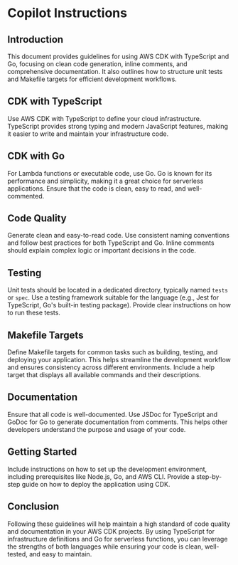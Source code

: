 # Copilot Instructions
## Introduction 
This document provides guidelines for using AWS CDK with TypeScript and Go, focusing on clean code generation, inline comments, and comprehensive documentation. It also outlines how to structure unit tests and Makefile targets for efficient development workflows.
## CDK with TypeScript
Use AWS CDK with TypeScript to define your cloud infrastructure. TypeScript provides strong typing and modern JavaScript features, making it easier to write and maintain your infrastructure code.
## CDK with Go

For Lambda functions or executable code, use Go. Go is known for its performance and simplicity, making it a great choice for serverless applications. Ensure that the code is clean, easy to read, and well-commented.
## Code Quality
Generate clean and easy-to-read code. Use consistent naming conventions and follow best practices for both TypeScript and Go. Inline comments should explain complex logic or important decisions in the code.
## Testing
Unit tests should be located in a dedicated directory, typically named `tests` or `spec`. Use a testing framework suitable for the language (e.g., Jest for TypeScript, Go's built-in testing package). Provide clear instructions on how to run these tests.
## Makefile Targets
Define Makefile targets for common tasks such as building, testing, and deploying your application. This helps streamline the development workflow and ensures consistency across different environments. Include a help target that displays all available commands and their descriptions.
## Documentation
Ensure that all code is well-documented. Use JSDoc for TypeScript and GoDoc for Go to generate documentation from comments. This helps other developers understand the purpose and usage of your code.
## Getting Started
Include instructions on how to set up the development environment, including prerequisites like Node.js, Go, and AWS CLI. Provide a step-by-step guide on how to deploy the application using CDK.
## Conclusion
Following these guidelines will help maintain a high standard of code quality and documentation in your AWS CDK projects. By using TypeScript for infrastructure definitions and Go for serverless functions, you can leverage the strengths of both languages while ensuring your code is clean, well-tested, and easy to maintain.